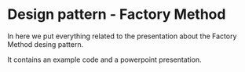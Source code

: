 # Design pattern - Factory Method

In here we put everything related to the presentation about the Factory Method desing pattern.

It contains an example code and a powerpoint presentation.